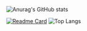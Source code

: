 ![Anurag's GitHub stats](https://github-readme-stats.vercel.app/api?username=kralluz&show_icons=true&theme=dracula)

[![Readme Card](https://github-readme-stats.vercel.app/api/pin/?username=kralluz&repo=Projeto_Notion_BackEnd)](https://github.com/kralluz/Projeto_Notion_BackEnd)    ![Top Langs](https://github-readme-stats.vercel.app/api/top-langs/?username=kralluz&hide_progress=true)


